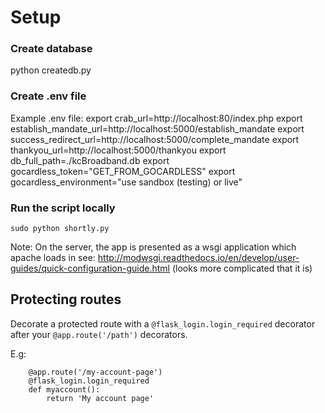 # Setup 

### Create database
python createdb.py

### Create .env file
Example .env file:
export crab_url=http://localhost:80/index.php
export establish_mandate_url=http://localhost:5000/establish_mandate 
export success_redirect_url=http://localhost:5000/complete_mandate
export thankyou_url=http://localhost:5000/thankyou
export db_full_path=./kcBroadband.db
export gocardless_token="GET_FROM_GOCARDLESS"
export gocardless_environment="use sandbox (testing) or live"

### Run the script locally

`sudo python shortly.py`

Note: On the server, the app is presented as a wsgi application which apache loads in
see: http://modwsgi.readthedocs.io/en/develop/user-guides/quick-configuration-guide.html 
(looks more complicated that it is)

## Protecting routes
Decorate a protected route with a `@flask_login.login_required` decorator after
your `@app.route('/path')` decorators.

E.g:

        @app.route('/my-account-page')                                                 
        @flask_login.login_required                                              
        def myaccount():                                                         
            return 'My account page'

